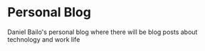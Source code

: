 # Personal Blog

Daniel Bailo's personal blog where there will be blog posts about technology and work life